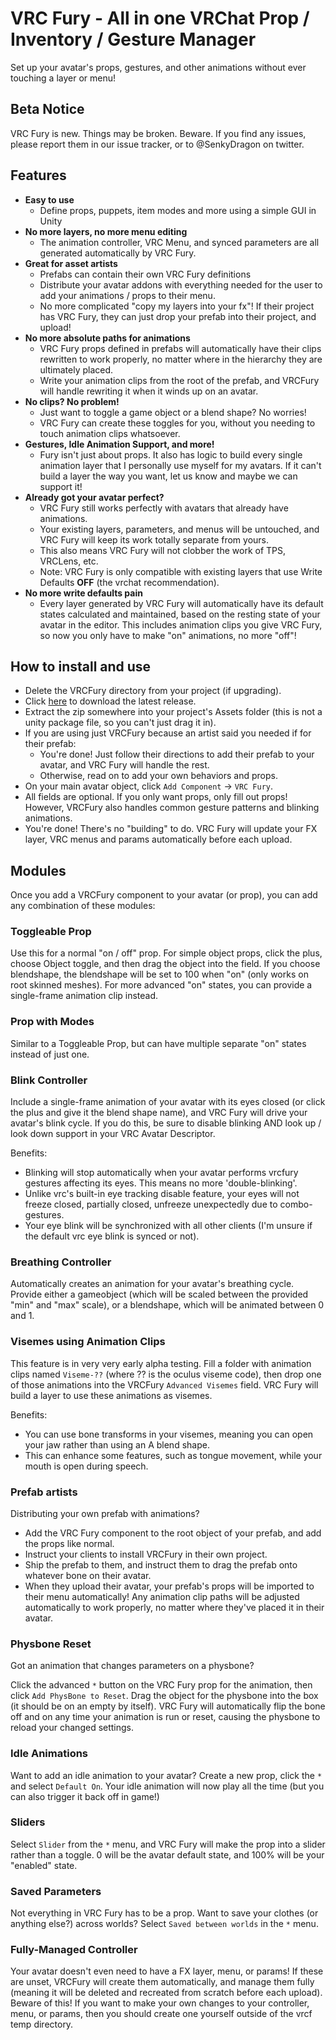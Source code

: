 # VRC Fury - All in one VRChat Prop / Inventory / Gesture Manager

Set up your avatar's props, gestures, and other animations without ever touching a layer or menu!

## Beta Notice

VRC Fury is new. Things may be broken. Beware. If you find any issues, please report them in our issue tracker, or to @SenkyDragon on twitter.

## Features
* **Easy to use**
  * Define props, puppets, item modes and more using a simple GUI in Unity
* **No more layers, no more menu editing**
  * The animation controller, VRC Menu, and synced parameters are all generated automatically by VRC Fury.
* **Great for asset artists**
  * Prefabs can contain their own VRC Fury definitions
  * Distribute your avatar addons with everything needed for the user to add your animations / props to their menu.
  * No more complicated "copy my layers into your fx"! If their project has VRC Fury, they can just drop your prefab into their project, and upload!
* **No more absolute paths for animations**
  * VRC Fury props defined in prefabs will automatically have their clips rewritten to work properly, no matter where in the hierarchy they are ultimately placed.
  * Write your animation clips from the root of the prefab, and VRCFury will handle rewriting it when it winds up on an avatar.
* **No clips? No problem!**
  * Just want to toggle a game object or a blend shape? No worries!
  * VRC Fury can create these toggles for you, without you needing to touch animation clips whatsoever.
* **Gestures, Idle Animation Support, and more!**
  * Fury isn't just about props. It also has logic to build every single animation layer that I personally use myself for my avatars. If it can't build a layer the way you want, let us know and maybe we can support it!
* **Already got your avatar perfect?**
  * VRC Fury still works perfectly with avatars that already have animations.
  * Your existing layers, parameters, and menus will be untouched, and VRC Fury will keep its work totally separate from yours.
  * This also means VRC Fury will not clobber the work of TPS, VRCLens, etc.
  * Note: VRC Fury is only compatible with existing layers that use Write Defaults **OFF** (the vrchat recommendation).
* **No more write defaults pain**
  * Every layer generated by VRC Fury will automatically have its default states calculated and maintained, based on the resting state of your avatar in the editor. This includes animation clips you give VRC Fury, so now you only have to make "on" animations, no more "off"!

## How to install and use

* Delete the VRCFury directory from your project (if upgrading).
* Click [here](https://gitlab.com/VRCFury/VRCFury/-/archive/main/VRCFury-main.zip) to download the latest release.
* Extract the zip somewhere into your project's Assets folder (this is not a unity package file, so you can't just drag it in).
* If you are using just VRCFury because an artist said you needed if for their prefab:
  * You're done! Just follow their directions to add their prefab to your avatar, and VRC Fury will handle the rest.
  * Otherwise, read on to add your own behaviors and props.
* On your main avatar object, click `Add Component` -> `VRC Fury`.
* All fields are optional. If you only want props, only fill out props! However, VRCFury also handles common gesture patterns and blinking animations.
* You're done! There's no "building" to do. VRC Fury will update your FX layer, VRC menus and params automatically before each upload.

## Modules

Once you add a VRCFury component to your avatar (or prop), you can add any combination of these modules:

### Toggleable Prop

Use this for a normal "on / off" prop. For simple object props, click the plus, choose Object toggle, and then drag the object into the field. If you choose blendshape, the blendshape will be set to 100 when "on" (only works on root skinned meshes). For more advanced "on" states, you can provide a single-frame animation clip instead.

### Prop with Modes

Similar to a Toggleable Prop, but can have multiple separate "on" states instead of just one.

### Blink Controller

Include a single-frame animation of your avatar with its eyes closed (or click the plus and give it the blend shape name), and VRC Fury will drive your avatar's blink cycle. If you do this, be sure to disable blinking AND look up / look down support in your VRC Avatar Descriptor.

Benefits:
* Blinking will stop automatically when your avatar performs vrcfury gestures affecting its eyes. This means no more 'double-blinking'.
* Unlike vrc's built-in eye tracking disable feature, your eyes will not freeze closed, partially closed, unfreeze unexpectedly due to combo-gestures.
* Your eye blink will be synchronized with all other clients (I'm unsure if the default vrc eye blink is synced or not).

### Breathing Controller

Automatically creates an animation for your avatar's breathing cycle. Provide either a gameobject (which will be scaled between the provided "min" and "max" scale), or a blendshape, which will be animated between 0 and 1.

### Visemes using Animation Clips

This feature is in very very early alpha testing. Fill a folder with animation clips named `Viseme-??` (where ?? is the oculus viseme code), then drop one of those animations into the VRCFury `Advanced Visemes` field. VRC Fury will build a layer to use these animations as visemes.

Benefits:

* You can use bone transforms in your visemes, meaning you can open your jaw rather than using an A blend shape.
* This can enhance some features, such as tongue movement, while your mouth is open during speech.

### Prefab artists

Distributing your own prefab with animations? 
* Add the VRC Fury component to the root object of your prefab, and add the props like normal. 
* Instruct your clients to install VRCFury in their own project.
* Ship the prefab to them, and instruct them to drag the prefab onto whatever bone on their avatar.
* When they upload their avatar, your prefab's props will be imported to their menu automatically! Any animation clip paths will be adjusted automatically to work properly, no matter where they've placed it in their avatar.

### Physbone Reset

Got an animation that changes parameters on a physbone?

Click the advanced `*` button on the VRC Fury prop for the animation, then click `Add PhysBone to Reset`. Drag the object for the physbone into the box (it should be on an empty by itself). VRC Fury will automatically flip the bone off and on any time your animation is run or reset, causing the physbone to reload your changed settings.

### Idle Animations

Want to add an idle animation to your avatar? Create a new prop, click the `*` and select `Default On`. Your idle animation will now play all the time (but you can also trigger it back off in game!)

### Sliders

Select `Slider` from the `*` menu, and VRC Fury will make the prop into a slider rather than a toggle. 0 will be the avatar default state, and 100% will be your "enabled" state.

### Saved Parameters

Not everything in VRC Fury has to be a prop. Want to save your clothes (or anything else?) across worlds? Select `Saved between worlds` in the `*` menu.

### Fully-Managed Controller

Your avatar doesn't even need to have a FX layer, menu, or params! If these are unset, VRCFury will create them automatically, and manage them fully (meaning it will be deleted and recreated from scratch before each upload).
Beware of this! If you want to make your own changes to your controller, menu, or params, then you should create one yourself outside of the vrcf temp directory.